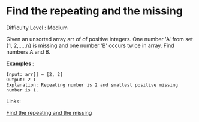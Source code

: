 # Find the repeating and the missing

Difficulty Level : Medium

Given an unsorted array arr of of positive integers. One number 'A' from set {1, 2,....,n} is missing and one number 'B' occurs twice in array. Find numbers A and B.

**Examples :**

```
Input: arr[] = [2, 2]
Output: 2 1
Explanation: Repeating number is 2 and smallest positive missing number is 1.
```

Links:

[Find the repeating and the missing](https://www.geeksforgeeks.org/problems/find-missing-and-repeating2512/1)